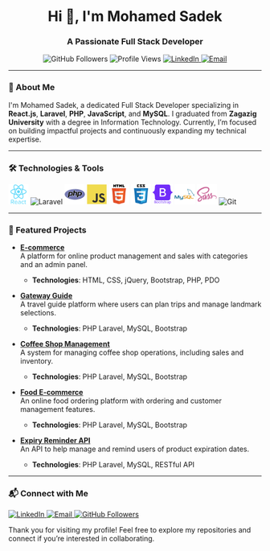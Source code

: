 <h1 align="center">Hi 👋, I'm Mohamed Sadek</h1>
<h3 align="center">A Passionate Full Stack Developer</h3>

<p align="center">
  <img src="https://img.shields.io/github/followers/mohamed-r-1?label=Follow%20me&style=social" alt="GitHub Followers">
  <img src="https://komarev.com/ghpvc/?username=mohamed-r-1&label=Profile%20Views&color=blue&style=flat" alt="Profile Views">
  <a href="https://www.linkedin.com/in/mohamed-sadek1" target="_blank">
    <img src="https://img.shields.io/badge/LinkedIn-Connect-blue?logo=linkedin&logoColor=white" alt="LinkedIn">
  </a>
  <a href="mailto:mohamedsadekreyad@gmail.com" target="_blank">
    <img src="https://img.shields.io/badge/Email-Contact-red?logo=gmail&logoColor=white" alt="Email">
  </a>
</p>

---

### 🚀 About Me

I'm Mohamed Sadek, a dedicated Full Stack Developer specializing in **React.js**, **Laravel**, **PHP**, **JavaScript**, and **MySQL**. I graduated from **Zagazig University** with a degree in Information Technology. Currently, I’m focused on building impactful projects and continuously expanding my technical expertise.

---

### 🛠️ Technologies & Tools
<p align="left">
  <img src="https://raw.githubusercontent.com/devicons/devicon/master/icons/react/react-original-wordmark.svg" alt="React.js" width="40" height="40"/> 
  <img src="https://cdn.worldvectorlogo.com/logos/laravel-2.svg" alt="Laravel" width="40" height="40"/> 
  <img src="https://raw.githubusercontent.com/devicons/devicon/master/icons/php/php-original.svg" alt="PHP" width="40" height="40"/> 
  <img src="https://raw.githubusercontent.com/devicons/devicon/master/icons/javascript/javascript-original.svg" alt="JavaScript" width="40" height="40"/> 
  <img src="https://raw.githubusercontent.com/devicons/devicon/master/icons/html5/html5-original-wordmark.svg" alt="HTML5" width="40" height="40"/> 
  <img src="https://raw.githubusercontent.com/devicons/devicon/master/icons/css3/css3-original-wordmark.svg" alt="CSS3" width="40" height="40"/> 
  <img src="https://raw.githubusercontent.com/devicons/devicon/master/icons/bootstrap/bootstrap-plain-wordmark.svg" alt="Bootstrap" width="40" height="40"/> 
  <img src="https://raw.githubusercontent.com/devicons/devicon/master/icons/mysql/mysql-original-wordmark.svg" alt="MySQL" width="40" height="40"/> 
  <img src="https://raw.githubusercontent.com/devicons/devicon/master/icons/sass/sass-original.svg" alt="SASS" width="40" height="40"/> 
  <img src="https://www.vectorlogo.zone/logos/git-scm/git-scm-icon.svg" alt="Git" width="40" height="40"/> 
</p>

---

### 📂 Featured Projects

- **[E-commerce](https://github.com/mohamed-r-1/Ecommerce.git)**  
  A platform for online product management and sales with categories and an admin panel.
  - **Technologies**: HTML, CSS, jQuery, Bootstrap, PHP, PDO

- **[Gateway Guide](https://github.com/mohamed-r-1/Gateaway-Guide.git)**  
  A travel guide platform where users can plan trips and manage landmark selections.
  - **Technologies**: PHP Laravel, MySQL, Bootstrap

- **[Coffee Shop Management](https://github.com/mohamed-r-1/Coffee-Shop.git)**  
  A system for managing coffee shop operations, including sales and inventory.
  - **Technologies**: PHP Laravel, MySQL, Bootstrap

- **[Food E-commerce](https://github.com/mohamed-r-1/Food-Ecommerce.git)**  
  An online food ordering platform with ordering and customer management features.
  - **Technologies**: PHP Laravel, MySQL, Bootstrap

- **[Expiry Reminder API](https://github.com/mohamed-r-1/Expiry-Reminder-Api.git)**  
  An API to help manage and remind users of product expiration dates.
  - **Technologies**: PHP Laravel, MySQL, RESTful API

---

### 📬 Connect with Me

<p align="left">
  <a href="https://www.linkedin.com/in/mohamed-sadek1" target="_blank">
    <img src="https://img.shields.io/badge/LinkedIn-Connect-blue?logo=linkedin&logoColor=white" alt="LinkedIn">
  </a>
  <a href="mailto:mohamedsadekreyad@gmail.com" target="_blank">
    <img src="https://img.shields.io/badge/Email-Contact-red?logo=gmail&logoColor=white" alt="Email">
  </a>
  <a href="https://github.com/mohamed-r-1" target="_blank">
    <img src="https://img.shields.io/github/followers/mohamed-r-1?label=Follow%20me&style=social" alt="GitHub Followers">
  </a>
</p>

Thank you for visiting my profile! Feel free to explore my repositories and connect if you’re interested in collaborating.
